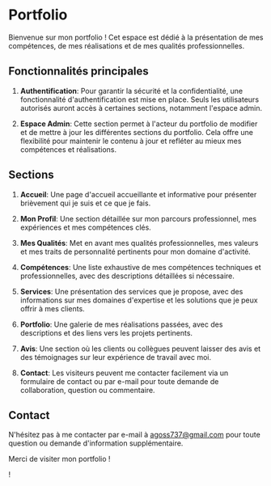 # Portfolio

Bienvenue sur mon portfolio ! Cet espace est dédié à la présentation de mes compétences, de mes réalisations et de mes qualités professionnelles.

## Fonctionnalités principales

1. **Authentification**: Pour garantir la sécurité et la confidentialité, une fonctionnalité d'authentification est mise en place. Seuls les utilisateurs autorisés auront accès à certaines sections, notamment l'espace admin.

2. **Espace Admin**: Cette section permet à l'acteur du portfolio de modifier et de mettre à jour les différentes sections du portfolio. Cela offre une flexibilité pour maintenir le contenu à jour et refléter au mieux mes compétences et réalisations.

## Sections

1. **Accueil**: Une page d'accueil accueillante et informative pour présenter brièvement qui je suis et ce que je fais.

2. **Mon Profil**: Une section détaillée sur mon parcours professionnel, mes expériences et mes compétences clés.

3. **Mes Qualités**: Met en avant mes qualités professionnelles, mes valeurs et mes traits de personnalité pertinents pour mon domaine d'activité.

4. **Compétences**: Une liste exhaustive de mes compétences techniques et professionnelles, avec des descriptions détaillées si nécessaire.

5. **Services**: Une présentation des services que je propose, avec des informations sur mes domaines d'expertise et les solutions que je peux offrir à mes clients.

6. **Portfolio**: Une galerie de mes réalisations passées, avec des descriptions et des liens vers les projets pertinents.

7. **Avis**: Une section où les clients ou collègues peuvent laisser des avis et des témoignages sur leur expérience de travail avec moi.

8. **Contact**: Les visiteurs peuvent me contacter facilement via un formulaire de contact ou par e-mail pour toute demande de collaboration, question ou commentaire.

## Contact

N'hésitez pas à me contacter par e-mail à [agoss737@gmail.com](mailto:agoss737@gmail.com) pour toute question ou demande d'information supplémentaire.

Merci de visiter mon portfolio !

!
